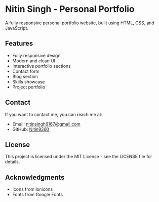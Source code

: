 # Nitin Singh - Personal Portfolio

A fully responsive personal portfolio website, built using HTML, CSS, and JavaScript.

## Features

- Fully responsive design
- Modern and clean UI
- Interactive portfolio sections
- Contact form
- Blog section
- Skills showcase
- Project portfolio

## Contact

If you want to contact me, you can reach me at:
- Email: nitinsingh6167@gmail.com
- GitHub: [Nitin8360](https://https://github.com/Nitin8360/Nitin8360)

## License

This project is licensed under the MIT License - see the LICENSE file for details.

## Acknowledgments

- Icons from Ionicons
- Fonts from Google Fonts
